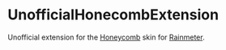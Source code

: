 # UnofficialHonecombExtension

Unofficial extension for the [Honeycomb](https://visualskins.com/skin/honeycomb) skin for [Rainmeter](https://www.rainmeter.net/).
